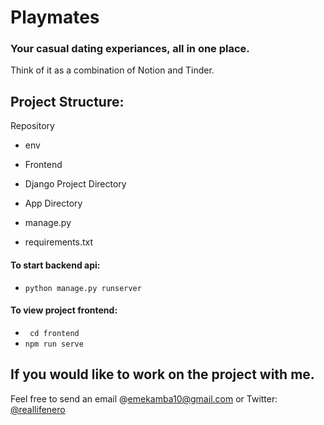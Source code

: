 # Playmates

### Your casual dating experiances, all in one place.

Think of it as a combination of Notion and Tinder.




## Project Structure:

Repository 
  - env
  
  - Frontend
  
  - Django Project Directory
  - App Directory
  - manage.py
  - requirements.txt
    
#### To start backend api:
- ``` python manage.py runserver ```
#### To view project frontend:
- ``` cd frontend``` 
- ``` npm run serve ```

## If you would like to work on the project with me. 
Feel free to send an email @emekamba10@gmail.com
or Twitter: <a href="https://twitter.com/@reallifenero">@reallifenero</a> 

